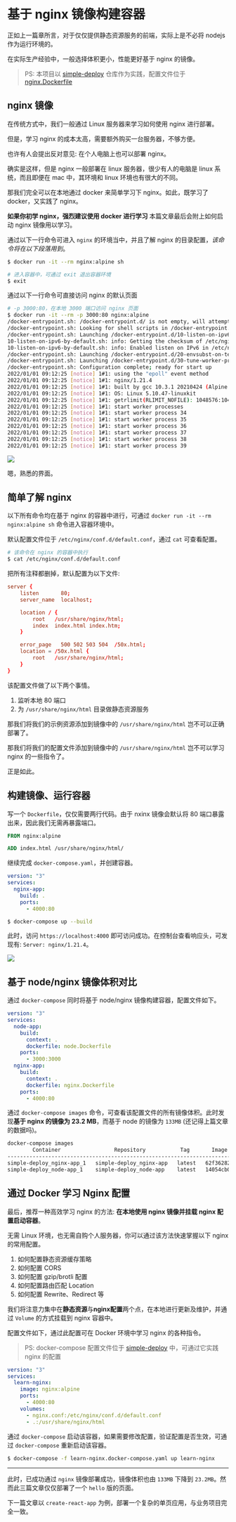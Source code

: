 # 基于 nginx 镜像构建容器

正如上一篇章所言，对于仅仅提供静态资源服务的前端，实际上是不必将 nodejs 作为运行环境的。

在实际生产经验中，一般选择体积更小，性能更好基于 nginx 的镜像。

> PS: 本项目以 [simple-deploy](https://github.com/shfshanyue/simple-deploy) 仓库作为实践，配置文件位于 [nginx.Dockerfile](https://github.com/shfshanyue/simple-deploy/blob/master/nginx.Dockerfile)

## nginx 镜像

在传统方式中，我们一般通过 Linux 服务器来学习如何使用 nginx 进行部署。

但是，学习 nginx 的成本太高，需要额外购买一台服务器，不够方便。

也许有人会提出反对意见: 在个人电脑上也可以部署 nginx。

确实是这样，但是 nginx 一般部署在 linux 服务器，很少有人的电脑是 linux 系统，而且即便在 mac 中，其环境和 linux 环境也有很大的不同。

那我们完全可以在本地通过 docker 来简单学习下 nginx。如此，既学习了 docker，又实践了 nginx。

**如果你初学 nginx，强烈建议使用 docker 进行学习** 本篇文章最后会附上如何启动 nginx 镜像用以学习。

通过以下一行命令可进入 `nginx` 的环境当中，并且了解 nginx 的目录配置，*该命令将在以下段落用到*。

``` bash
$ docker run -it --rm nginx:alpine sh

# 进入容器中，可通过 exit 退出容器环境
$ exit
```

通过以下一行命令可直接访问 nginx 的默认页面

``` bash
# -p 3000:80，在本地 3000 端口访问 nginx 页面
$ docker run -it --rm -p 3000:80 nginx:alpine
/docker-entrypoint.sh: /docker-entrypoint.d/ is not empty, will attempt to perform configuration
/docker-entrypoint.sh: Looking for shell scripts in /docker-entrypoint.d/
/docker-entrypoint.sh: Launching /docker-entrypoint.d/10-listen-on-ipv6-by-default.sh
10-listen-on-ipv6-by-default.sh: info: Getting the checksum of /etc/nginx/conf.d/default.conf
10-listen-on-ipv6-by-default.sh: info: Enabled listen on IPv6 in /etc/nginx/conf.d/default.conf
/docker-entrypoint.sh: Launching /docker-entrypoint.d/20-envsubst-on-templates.sh
/docker-entrypoint.sh: Launching /docker-entrypoint.d/30-tune-worker-processes.sh
/docker-entrypoint.sh: Configuration complete; ready for start up
2022/01/01 09:12:25 [notice] 1#1: using the "epoll" event method
2022/01/01 09:12:25 [notice] 1#1: nginx/1.21.4
2022/01/01 09:12:25 [notice] 1#1: built by gcc 10.3.1 20210424 (Alpine 10.3.1_git20210424) 
2022/01/01 09:12:25 [notice] 1#1: OS: Linux 5.10.47-linuxkit
2022/01/01 09:12:25 [notice] 1#1: getrlimit(RLIMIT_NOFILE): 1048576:1048576
2022/01/01 09:12:25 [notice] 1#1: start worker processes
2022/01/01 09:12:25 [notice] 1#1: start worker process 34
2022/01/01 09:12:25 [notice] 1#1: start worker process 35
2022/01/01 09:12:25 [notice] 1#1: start worker process 36
2022/01/01 09:12:25 [notice] 1#1: start worker process 37
2022/01/01 09:12:25 [notice] 1#1: start worker process 38
2022/01/01 09:12:25 [notice] 1#1: start worker process 39

```

![](https://cdn.jsdelivr.net/gh/shfshanyue/assets/2022-01-01/clipboard-2503.ad02e7.webp)

嗯，熟悉的界面。

## 简单了解 nginx

以下所有命令均在基于 nginx 的容器中进行，可通过 `docker run -it --rm nginx:alpine sh` 命令进入容器环境中。

默认配置文件位于 `/etc/nginx/conf.d/default.conf`，通过 `cat` 可查看配置。

``` bash
# 该命令在 nginx 的容器中执行
$ cat /etc/nginx/conf.d/default.conf
```

把所有注释都删掉，默认配置为以下文件:

``` conf
server {
    listen       80;
    server_name  localhost;

    location / {
        root   /usr/share/nginx/html;
        index  index.html index.htm;
    }

    error_page   500 502 503 504  /50x.html;
    location = /50x.html {
        root   /usr/share/nginx/html;
    }
}
```

该配置文件做了以下两个事情。

1. 监听本地 80 端口
1. 为 `/usr/share/nginx/html` 目录做静态资源服务

那我们将我们的示例资源添加到镜像中的 `/usr/share/nginx/html` 岂不可以正确部署了。

那我们将我们的配置文件添加到镜像中的 `/usr/share/nginx/html` 岂不可以学习 nginx 的一些指令了。

正是如此。

## 构建镜像、运行容器

写一个 `Dockerfile`，仅仅需要两行代码。由于 nxinx 镜像会默认将 80 端口暴露出来，因此我们无需再暴露端口。

``` dockerfile
FROM nginx:alpine

ADD index.html /usr/share/nginx/html/
```

继续完成 `docker-compose.yaml`，并创建容器。

``` yaml
version: "3"
services:
  nginx-app:
    build: .
    ports:
      - 4000:80
```

``` bash
$ docker-compose up --build
```

此时，访问 `https://localhost:4000` 即可访问成功。在控制台查看响应头，可发现有: `Server: nginx/1.21.4`。

![](https://cdn.jsdelivr.net/gh/shfshanyue/assets/2022-01-02/clipboard-6010.941d93.webp)

## 基于 node/nginx 镜像体积对比

通过 `docker-compose` 同时将基于 node/nginx 镜像构建容器，配置文件如下。

``` yaml
version: "3"
services:
  node-app:
    build:
      context: .
      dockerfile: node.Dockerfile
    ports:
      - 3000:3000
  nginx-app:
    build:
      context: .
      dockerfile: nginx.Dockerfile
    ports:
      - 4000:80
```

通过 `docker-compose images` 命令，可查看该配置文件的所有镜像体积。此时发现**基于 nginx 的镜像为 23.2 MB**，而基于 node 的镜像为 `133MB` (还记得上篇文章的数据吗)。

``` bash
docker-compose images
        Container                 Repository           Tag       Image Id      Size
-------------------------------------------------------------------------------------
simple-deploy_nginx-app_1   simple-deploy_nginx-app   latest   62f362825a0a   23.2 MB
simple-deploy_node-app_1    simple-deploy_node-app    latest   14054cb0f1d8   133 MB
```

## 通过 Docker 学习 Nginx 配置

最后，推荐一种高效学习 nginx 的方法: **在本地使用 nginx 镜像并挂载 nginx 配置启动容器**。

无需 Linux 环境，也无需自购个人服务器，你可以通过该方法快速掌握以下 nginx 的常用配置。

1. 如何配置静态资源缓存策略
1. 如何配置 CORS
1. 如何配置 gzip/brotli 配置
1. 如何配置路由匹配 Location
1. 如何配置 Rewrite、Redirect 等

我们将注意力集中在**静态资源**与**nginx配置**两个点，在本地进行更新及维护，并通过 `Volume` 的方式挂载到 nginx 容器中。

配置文件如下，通过此配置可在 Docker 环境中学习 nginx 的各种指令。

> PS: docker-compose 配置文件位于 [simple-deploy](https://github.com/shfshanyue/simple-deploy/blob/master/learn-nginx.docker-compose.yaml) 中，可通过它实践 nginx 的配置

``` yaml
version: "3"
services:
  learn-nginx:
    image: nginx:alpine
    ports:
      - 4000:80
    volumes:
      - nginx.conf:/etc/nginx/conf.d/default.conf
      - .:/usr/share/nginx/html
```

通过 `docker-compose` 启动该容器，如果需要修改配置，验证配置是否生效，可通过 `docker-compose` 重新启动该容器。

``` bash
$ docker-compose -f learn-nginx.docker-compose.yaml up learn-nginx
```

---

此时，已成功通过 `nginx` 镜像部署成功，镜像体积也由 `133MB` 下降到 `23.2MB`。然而此三篇文章仅仅部署了一个 `hello` 版的页面。

下一篇文章以 `create-react-app` 为例，部署一个复杂的单页应用，与业务项目完全一致。
